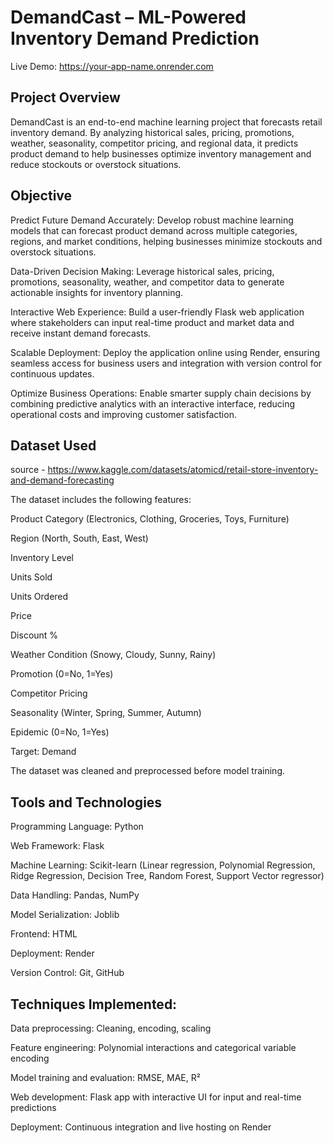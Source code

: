 # DemandCast – ML-Powered Inventory Demand Prediction

Live Demo: https://your-app-name.onrender.com

## Project Overview

DemandCast is an end-to-end machine learning project that forecasts retail inventory demand. By analyzing historical sales, pricing, promotions, weather, seasonality, competitor pricing, and regional data, it predicts product demand to help businesses optimize inventory management and reduce stockouts or overstock situations.

## Objective

Predict Future Demand Accurately: Develop robust machine learning models that can forecast product demand across multiple categories, regions, and market conditions, helping businesses minimize stockouts and overstock situations.

Data-Driven Decision Making: Leverage historical sales, pricing, promotions, seasonality, weather, and competitor data to generate actionable insights for inventory planning.

Interactive Web Experience: Build a user-friendly Flask web application where stakeholders can input real-time product and market data and receive instant demand forecasts.

Scalable Deployment: Deploy the application online using Render, ensuring seamless access for business users and integration with version control for continuous updates.

Optimize Business Operations: Enable smarter supply chain decisions by combining predictive analytics with an interactive interface, reducing operational costs and improving customer satisfaction.

## Dataset Used

source - https://www.kaggle.com/datasets/atomicd/retail-store-inventory-and-demand-forecasting

The dataset includes the following features:

Product Category (Electronics, Clothing, Groceries, Toys, Furniture)

Region (North, South, East, West)

Inventory Level

Units Sold

Units Ordered

Price

Discount %

Weather Condition (Snowy, Cloudy, Sunny, Rainy)

Promotion (0=No, 1=Yes)

Competitor Pricing

Seasonality (Winter, Spring, Summer, Autumn)

Epidemic (0=No, 1=Yes)

Target: Demand

The dataset was cleaned and preprocessed before model training.

## Tools and Technologies

Programming Language: Python

Web Framework: Flask

Machine Learning: Scikit-learn (Linear regression, Polynomial Regression, Ridge Regression, Decision Tree, Random Forest, Support Vector regressor)

Data Handling: Pandas, NumPy

Model Serialization: Joblib

Frontend: HTML

Deployment: Render

Version Control: Git, GitHub

## Techniques Implemented:

Data preprocessing: Cleaning, encoding, scaling

Feature engineering: Polynomial interactions and categorical variable encoding

Model training and evaluation: RMSE, MAE, R²

Web development: Flask app with interactive UI for input and real-time predictions

Deployment: Continuous integration and live hosting on Render

